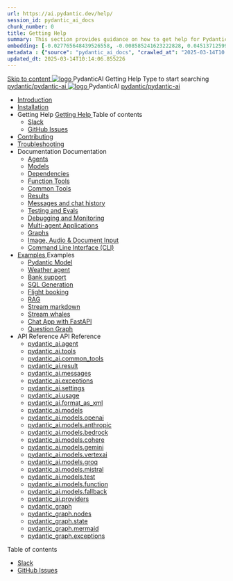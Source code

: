 ```yaml
---
url: https://ai.pydantic.dev/help/
session_id: pydantic_ai_docs
chunk_number: 0
title: Getting Help
summary: This section provides guidance on how to get help for PydanticAI, including using Slack and submitting issues on GitHub. It is part of the overall documentation structure that includes installation, troubleshooting, and contributing.
embedding: [-0.027765648439526558, -0.008585241623222828, 0.04513712599873543, -9.550498361932114e-05, 0.015361553058028221, 0.013322917744517326, -0.03560434654355049, 0.022281430661678314, -0.009683521464467049, 0.020960623398423195, -0.0024424151051789522, -0.08389992266893387, -0.029746858403086662, -0.021520530804991722, 0.006295365747064352, 0.009116435423493385, -0.027177028357982635, 0.015562545508146286, -0.0018152116099372506, 0.059034306555986404, 0.05596199631690979, 0.0107530876994133, 0.014686794020235538, 0.030292408540844917, -0.006790667772293091, 0.007207009010016918, 0.01420584786683321, 0.05389464646577835, 0.012238994240760803, -0.029459726065397263, 0.028770610690116882, -0.025798795744776726, -0.038446951657533646, -0.0015944789629429579, 0.035058796405792236, 0.007153172045946121, -0.0063779158517718315, 0.013961785472929478, -0.011061754077672958, 0.022051725536584854, 0.0006532249390147626, -0.04585495591163635, 0.028784966096282005, 0.007659242022782564, -0.06316900253295898, -0.006604032125324011, -0.0055667683482170105, 0.01616552285850048, 0.011248390190303326, -0.0017200991278514266, -0.07700876146554947, 0.011456560343503952, -0.039136070758104324, 0.007501319516450167, -0.018606143072247505, -0.020343290641903877, -0.022066080942749977, 0.0127630103379488, -0.0001888789120130241, -0.032675601541996, 0.019395755603909492, -0.008664202876389027, -0.022697770968079567, 0.043385621160268784, -0.029344873502850533, -0.007296737749129534, -0.06259474158287048, -0.003172806929796934, -0.07143840193748474, -0.014148421585559845, 0.028828036040067673, 0.042064815759658813, -0.04060044139623642, -0.07804243266582489, -0.01701256074011326, -0.02772257849574089, 0.029976563528180122, 0.09130792319774628, -0.01273429673165083, -0.06902649253606796, -0.0085995988920331, 0.035288501530885696, -0.014191491529345512, -0.004497202578932047, -0.03307758644223213, -0.03859052062034607, -0.036092471331357956, -0.0010417501907795668, -0.014916499145328999, -0.03161321580410004, -0.032187480479478836, -0.012985537759959698, -0.04700348153710365, 0.008305288851261139, 0.08677124232053757, -0.0008878654916770756, 0.014234560541808605, 0.013911537826061249, -0.0015209014527499676, 0.020630422979593277, 0.017586825415492058, -0.028454765677452087, -0.0619056262075901, 0.010710017755627632, 0.014449909329414368, -0.002368837594985962, 0.036724161356687546, -0.023674020543694496, -0.004472078289836645, -0.01725662313401699, -0.13001330196857452, -0.015016995370388031, -0.024937400594353676, 0.009590203873813152, -0.07011759281158447, 0.004177768249064684, -0.005441148299723864, -0.004536683205515146, 0.0051360707730054855, -0.05573229119181633, -0.05165501683950424, 0.0028497835155576468, 0.01978338323533535, 0.02403293550014496, 0.03290531039237976, 0.007867412641644478, -0.007838699035346508, -0.042753931134939194, -0.05843133106827736, -0.010516203939914703, 0.03215876594185829, -0.02104676328599453, 0.03732714056968689, -0.025841865688562393, -0.011219676584005356, -0.008104296401143074, -0.043500471860170364, -0.008420141413807869, -0.04146183654665947, 0.02598543092608452, 0.030292408540844917, -0.033910270780324936, -0.008700095117092133, 0.03744199126958847, -0.03416869044303894, -0.004159822594374418, -0.025296315550804138, -0.006977303884923458, -0.04944410175085068, 0.010889475233852863, 0.039997465908527374, 0.02098933793604374, -0.0315270759165287, -0.03801625594496727, -0.03273303061723709, 0.03250332549214363, 0.037700410932302475, 0.0332498662173748, 0.007853055372834206, -0.0484391413629055, -0.01714177057147026, 0.055588722229003906, -0.02288440801203251, -0.01434941403567791, -0.041031140834093094, 0.003181779757142067, -0.03583405166864395, -0.015131847932934761, -0.035747915506362915, -0.036551881581544876, -0.01817544549703598, -0.02726316824555397, -0.01580660790205002, 0.015950173139572144, 0.030550828203558922, -0.029115168377757072, -0.025411168113350868, -0.01167908776551485, -0.02605721354484558, -0.05676596611738205, -0.02513839304447174, 0.007145993411540985, -0.036666736006736755, -0.028512191027402878, -0.009008761495351791, -0.026602765545248985, -0.0072644357569515705, 0.008104296401143074, -0.018476933240890503, 0.05745508149266243, 0.01603631302714348, 0.022066080942749977, 0.060125406831502914, 0.01569175533950329, 0.014787289313971996, -0.025382455438375473, 0.06891164183616638, -0.02749287337064743, 0.009080544114112854, 0.005146838258951902, -0.0003568959073163569, 0.011944684199988842, 0.026315633207559586, 0.006611210759729147, 0.0018161089392378926, -0.031096378341317177, 0.003966008313000202, 0.019395755603909492, -0.010056792758405209, -0.028598330914974213, 0.04203610122203827, -0.060871951282024384, 0.018089305609464645, -0.005143248941749334, -0.02640177309513092, -0.005276047624647617, -0.05785706639289856, 0.026832470670342445, -0.002968225395306945, 0.018132375553250313, -0.03652317076921463, 0.05619170144200325, 0.020515570417046547, -0.01852000318467617, 0.013164995238184929, 0.026502268388867378, 0.05199957638978958, -0.061790771782398224, 0.040054891258478165, 0.027736935764551163, 0.03347957134246826, 0.020773988217115402, -0.02427699789404869, -0.008405784144997597, 0.03709743544459343, -0.05332038179039955, 0.02007051557302475, -0.008649846538901329, 0.021750235930085182, -0.009992187842726707, 0.012978359125554562, -0.012719940394163132, 0.008125831373035908, 0.02496611326932907, 0.01725662313401699, 0.007551567163318396, -0.005480628926306963, -0.0504777766764164, 0.030665680766105652, 0.041260845959186554, 0.036609310656785965, -0.001997360959649086, 0.017917025834321976, -0.016653645783662796, -0.003951651975512505, -0.033221155405044556, -0.02640177309513092, -0.006808613892644644, -0.032819170504808426, 0.01696949079632759, -0.011147893965244293, 0.027349308133125305, -0.02513839304447174, -0.005774938967078924, -0.011822653003036976, -0.010968436487019062, -0.03270431607961655, 0.020572995766997337, -0.06753341108560562, -0.042868781834840775, 0.034771665930747986, 0.02357352338731289, 0.06609775125980377, -0.004177768249064684, -0.03144093602895737, 0.020056158304214478, -0.009597381576895714, 0.026990393176674843, 0.012045180425047874, 0.0085995988920331, -0.0017102289712056518, 0.019223475828766823, 0.023099755868315697, 0.02414778806269169, -0.008061226457357407, 0.03465681150555611, -0.003122558817267418, -0.023774515837430954, 0.0023203841410577297, -0.009733769111335278, 0.015261056832969189, 0.012303599156439304, 0.036035045981407166, -0.015060065314173698, 0.013602870516479015, -0.0009170272969640791, 0.0900445431470871, 0.014141242951154709, 0.0249517560005188, -0.013258312828838825, 0.04720447584986687, -0.0006420088466256857, -0.023013615980744362, -0.02357352338731289, -0.0005459991516545415, 0.01576353795826435, -0.02345867082476616, -0.005505753215402365, 0.040686581283807755, -0.04513712599873543, -0.03290531039237976, 0.014593475498259068, -0.023099755868315697, -0.04332819581031799, -0.020285865291953087, -0.031096378341317177, 0.06810767203569412, -0.005387311335653067, 0.042983636260032654, -0.039308350533246994, -0.04775002598762512, -0.041145991533994675, 0.04955895617604256, 0.02167845331132412, -0.06270959228277206, -0.018433863297104836, 0.030263695865869522, -0.003309194464236498, -0.03172806650400162, -0.02317153848707676, 0.035518206655979156, -0.05125303193926811, -0.010666947811841965, 0.03468552604317665, -0.020845770835876465, -0.03319244086742401, 0.004446954466402531, 0.037757836282253265, -0.03284788131713867, 0.02829684317111969, -0.05171244591474533, -0.043270766735076904, -0.057770926505327225, -0.02450670301914215, -0.020113585516810417, 0.014916499145328999, 0.007472605910152197, 0.02353045344352722, 0.0005706745432689786, 0.007996621541678905, -0.013990499079227448, -0.004687427077442408, 0.014844716526567936, 0.0230710431933403, -0.03704000636935234, 0.0007250079070217907, -0.017902670428156853, -0.04683120176196098, -0.01886456273496151, 0.027162671089172363, -0.062250182032585144, -0.0019201941322535276, 0.0031387098133563995, -0.011513986624777317, 0.005983109585940838, 0.007013195194303989, -0.015490762889385223, -0.038332100957632065, 0.022640345618128777, -0.0037291247863322496, 0.03732714056968689, -0.0005962472059763968, 0.002535733161494136, -0.03491523116827011, -0.027421090751886368, -0.03362313657999039, -0.01984081044793129, 0.0017586825415492058, 0.004303388297557831, 0.0318429209291935, 0.009468172676861286, -0.004852528218179941, 0.0020117175299674273, 0.008965691551566124, 0.0507361963391304, 0.013681831769645214, -0.020285865291953087, 0.0055093420669436455, -0.006948590278625488, 0.0470321960747242, 0.060584817081689835, -0.021089833229780197, -0.008104296401143074, -0.003241000697016716, 0.024592842906713486, 0.009188218973577023, -0.01626601815223694, 0.019582390785217285, 0.0774107426404953, -0.002853372599929571, 0.0050212182104587555, 0.004091628827154636, -0.024176500737667084, 0.026014145463705063, -0.006632745265960693, 0.02414778806269169, 0.05171244591474533, 0.022051725536584854, 0.007174707017838955, -0.031096378341317177, 0.02645919844508171, -0.020214080810546875, 0.0029287447687238455, -0.018821492791175842, -0.028325555846095085, -0.06489179283380508, 0.012411274015903473, 0.035862766206264496, 0.040342021733522415, 0.03213005140423775, -0.011671909131109715, -0.07373545318841934, -0.02564087323844433, -0.003804496955126524, -0.07425229251384735, 0.060584817081689835, 0.05159759148955345, -0.03589148074388504, 0.018448220565915108, -0.04203610122203827, -0.009906048886477947, 0.008814947679638863, 0.055933281779289246, -0.00560624897480011, 0.012160032987594604, -0.025899291038513184, 0.007235722150653601, 0.02318589575588703, 0.02559780329465866, 0.00716035021468997, 0.020773988217115402, -0.041949961334466934, -0.03979647159576416, 0.02197994291782379, -0.011068932712078094, -0.012325134128332138, 0.019352685660123825, -0.04918568581342697, -0.011478095315396786, -0.020285865291953087, 0.005591892637312412, -0.0028264541178941727, 0.013337274082005024, 0.011449381709098816, -0.027765648439526558, -0.03138351067900658, 0.0671314224600792, -0.011298637837171555, 0.05030549690127373, 0.016653645783662796, 0.033221155405044556, 0.009611737914383411, -0.033336006104946136, 0.04209352657198906, -0.009382032789289951, -0.01394742913544178, 0.018735352903604507, -0.013064499013125896, -0.0030310354195535183, 0.007573102135211229, 0.02864140085875988, -0.014945211820304394, -0.003495830111205578, -0.0372697114944458, -0.032244905829429626, -0.02915823832154274, 0.019223475828766823, 0.02374580316245556, -0.03213005140423775, 0.0025554734747856855, 0.007364931516349316, -0.014306344091892242, 0.00342943100258708, 0.030033990740776062, 0.02387501299381256, 0.06690172106027603, -0.006672225892543793, -0.03801625594496727, -0.004820225760340691, 0.016524437814950943, -0.026157710701227188, 0.019524965435266495, 0.04329948127269745, -0.018319010734558105, 0.009152327664196491, 0.01420584786683321, -0.05007579177618027, 0.002334740711376071, -0.0006016309489496052, -0.025382455438375473, -0.01754375547170639, -0.021893803030252457, -0.015548189170658588, 0.040514301508665085, 0.02812456339597702, -0.025727013126015663, 0.013516731560230255, -0.019194763153791428, -0.005965163931250572, 0.03256075084209442, -0.04634307697415352, -0.005171962082386017, 0.014263274148106575, 0.03365185111761093, 0.0036896441597491503, 0.02358788065612316, -0.007996621541678905, 0.022066080942749977, 0.009159505367279053, -0.011478095315396786, 0.02668890357017517, -0.038389526307582855, 0.000657262746244669, -0.010595165193080902, 0.0040772720240056515, -0.023444315418601036, -0.025626515969634056, -0.019108623266220093, -0.019539320841431618, -0.02202301286160946, 0.014758576638996601, -0.014414018020033836, 0.007479784544557333, -0.011829831637442112, -0.05291839689016342, 0.018046235665678978, 0.011485273949801922, 0.002334740711376071, -0.04238066077232361, -0.029000315815210342, 0.0029287447687238455, 0.014744220301508904, -0.02846912108361721, 0.019280903041362762, -0.003109996672719717, 0.008089939132332802, 0.005240155849605799, 0.001995566301047802, -0.0003528581000864506, 0.031125091016292572, 0.0733909010887146, -0.01586403325200081, 0.03161321580410004, -0.026545338332653046, 0.0430123507976532, 0.004680248908698559, -0.011786761693656445, -0.02345867082476616, 0.03836081549525261, 0.007393644656985998, 0.0015083394246175885, -0.022051725536584854, 0.02345867082476616, 0.02081705816090107, -0.01603631302714348, 0.03985390067100525, 0.031153803691267967, -0.022468065842986107, -0.03118251822888851, -0.019122980535030365, 0.01093254517763853, -0.0075659239664673805, -0.010243427939713001, -0.025339385494589806, -0.02558344602584839, 0.003459938568994403, -0.014220204204320908, -0.03235975652933121, -0.030407261103391647, -0.0003149477415718138, -0.021822020411491394, -0.03330729156732559, 0.008470389060676098, 0.03230233117938042, -0.04927182197570801, 0.006891163997352123, -0.01083922665566206, 0.001362081617116928, 0.015031351707875729, -0.008061226457357407, 0.02621513605117798, -0.014500157907605171, -0.00021041379659436643, -0.018419507890939713, -0.008908265270292759, 0.0012176184682175517, 0.05093718692660332, -0.015447692945599556, -0.034541960805654526, 0.008556528948247433, -0.0076951333321630955, -0.036953866481781006, -0.013344451785087585, 0.004389528185129166, -0.010422885417938232, 0.006485590245574713, -0.0145504055544734, 0.00029991817427799106, -0.01806059293448925, -0.002099651610478759, -0.012863506563007832, -0.00920257531106472, -0.002591364784166217, -0.03316372632980347, -0.017285335808992386, 0.029689433053135872, -0.05065005645155907, 0.02680375799536705, 0.035518206655979156, -0.040801435708999634, -0.0009457404958084226, 0.004533093888312578, 0.013739258050918579, -0.014234560541808605, -0.0006559168105013669, 0.00040534939034841955, -0.0032104928977787495, -0.05332038179039955, -0.03790140151977539, -0.002395756309852004, -0.02433442324399948, 0.039136070758104324, 0.0424380861222744, 0.009417924098670483, -0.013236777856945992, 0.012490235269069672, -0.001090203644707799, -0.015203630551695824, 0.015720468014478683, -0.032417185604572296, 0.022008655592799187, 0.03399641066789627, -0.001666261930949986, -0.013559801504015923, 0.03945191577076912, -0.028325555846095085, -0.016294732689857483, 0.0019991553854197264, 0.017974453046917915, 0.003061543218791485, 0.005975931417196989, 0.003804496955126524, 0.02386065572500229, -0.004953024443238974, 0.029316160827875137, 0.003962419461458921, -0.01978338323533535, -0.030522113665938377, -0.014679615385830402, 0.032675601541996, -0.05423920601606369, 0.038446951657533646, 0.028426051139831543, -0.018936345353722572, -0.0247938334941864, 0.023157183080911636, 0.020142298191785812, 0.04803715646266937, 0.00997783150523901, 0.0017873956821858883, -0.010006544180214405, 0.035460781306028366, 0.032819170504808426, 0.026760688051581383, 0.003109996672719717, -0.00842731911689043, 0.008377071470022202, -0.057024382054805756, -0.015088777989149094, 0.030033990740776062, -0.030837958678603172, 0.019309615716338158, -0.07201266288757324, 0.030636968091130257, 0.07494141161441803, -0.022927477955818176, 0.019826453179121017, 0.015576901845633984, 0.009504063986241817, 0.035518206655979156, 0.011887257918715477, -0.03175678104162216, 0.020314577966928482, 0.0007003325154073536, 0.007608993910253048, 0.012849150225520134, -0.011822653003036976, 0.027937928214669228, -0.014959569089114666, -0.13173608481884003, -0.02318589575588703, -0.002959252567961812, 0.0025680353865027428, 0.0003743930137716234, -0.017787817865610123, -0.01035110279917717, 0.0065107145346701145, 0.004594109486788511, 0.04479256644845009, -0.03646574169397354, -0.01903684064745903, 0.014543227851390839, -0.01696949079632759, 0.022338857874274254, -0.020314577966928482, 0.009295892901718616, -0.009137970395386219, 0.012748654000461102, -0.007163939531892538, -0.0192091204226017, -0.020271508023142815, 0.0006734139169566333, -0.01434941403567791, 0.0028569616843014956, -0.006399450823664665, -0.02881368063390255, -0.014586297795176506, 0.016021955758333206, -0.015275414101779461, 0.01201646775007248, 0.005211442708969116, 0.010595165193080902, 0.005276047624647617, -0.021592313423752785, 0.0035424891393631697, -0.005405256990343332, -0.055933281779289246, 0.04381631687283516, -0.030636968091130257, 0.0049458458088338375, -0.011521165259182453, -0.008470389060676098, -0.006769133266061544, 0.0050032720901072025, -0.019481895491480827, -0.04809458181262016, 0.008305288851261139, 0.036264751106500626, -0.015045708045363426, -0.011894436553120613, 0.010803335346281528, 0.012999894097447395, 0.0015173123683780432, -0.014772932976484299, 0.016337800770998, -0.005340652074664831, -0.01023625023663044, 0.0009313839254900813, -0.003962419461458921, 0.010889475233852863, -0.01216721162199974, 0.006819381378591061, -0.026990393176674843, 0.036609310656785965, 0.0084560327231884, -0.027076533064246178, 0.01563432812690735, -0.02500918321311474, -0.02259727567434311, -0.00671529583632946, -0.011822653003036976, -0.01072437409311533, 0.008204792626202106, 0.025813153013586998, 0.02622949331998825, -0.029919138178229332, 0.0004697297408711165, -0.02081705816090107, 0.027736935764551163, -0.018089305609464645, -0.026588408276438713, -0.01109764538705349, 0.0008820331422612071, -0.01592146046459675, -0.00808276142925024, -0.016237305477261543, 0.014313521794974804, -0.021362608298659325, -0.04157669097185135, -0.023429958149790764, -0.0513104610145092, -0.0021337484940886497, -0.0027869734913110733, -0.01886456273496151, 0.003359442576766014, -0.027220098301768303, 0.002828248543664813, -0.09280101209878922, -0.012770188972353935, -0.005315528251230717, -0.004073683172464371, 0.056966956704854965, -0.02450670301914215, 0.011808296665549278, 0.0372697114944458, -0.004220838192850351, -0.021204685792326927, 0.01434941403567791, -0.004554628860205412, -0.03307758644223213, 0.008671381510794163, 0.028210703283548355, -0.012554839253425598, 0.05699567124247551, -0.003172806929796934, 0.027980998158454895, -0.0005078644608147442, -0.02012794278562069, -0.007666420191526413, -0.003203314496204257, 0.059493716806173325, -0.038676660507917404, -0.011571412906050682, -0.006069249473512173, 0.011478095315396786, 0.039767760783433914, 0.02139132283627987, -0.030005278065800667, -0.02829684317111969, -0.013811041601002216, 0.01434941403567791, -0.021132903173565865, 0.0444192960858345, -0.0022934656590223312, 0.030608253553509712, 0.001633062376640737, -0.01576353795826435, 0.00022746225295122713, -0.02416214346885681, 0.019453182816505432, 0.013136281631886959, 0.037241000682115555, 0.007845877669751644, -0.0018717406783252954, -0.009152327664196491, -0.0013091417495161295, 0.030120130628347397, 0.000493059225846082, 0.04378760606050491, -0.006661458872258663, 0.01219592522829771, 0.027449803426861763, 0.020142298191785812, -0.04878370091319084, 0.006586086470633745, 0.011664730496704578, -0.004500791430473328, 0.016825925558805466, 0.003700411645695567, -0.01943882554769516, -0.011714979074895382, -0.03316372632980347, -0.004310566931962967, -0.041203420609235764, -0.01138477772474289, -0.011320172809064388, 0.010968436487019062, -0.009216931648552418, 0.025683943182229996, 0.0006231658044271171, -0.011205320246517658, -0.0017030506860464811, 0.009152327664196491, 0.006970125250518322, -0.005617016460746527, -0.006216404493898153, -0.032646890729665756, 0.03118251822888851, -0.03617861121892929, -0.02915823832154274, 0.02466462552547455, -0.025841865688562393, -0.009137970395386219, -0.010063971392810345, -0.023200253024697304, 0.004938667640089989, -0.006485590245574713, 0.020773988217115402, -0.012002110481262207, 0.006525070872157812, 0.01149963028728962, -0.011312994174659252, 0.004260318819433451, -0.008003800176084042, 0.017342763021588326, 0.0051360707730054855, -0.0011350680142641068, 0.036609310656785965, 0.026990393176674843, 0.000728148384951055, 0.021477460861206055, -0.0026972447521984577, 0.035977620631456375, -0.007199830841273069, -0.042064815759658813, -0.01582096517086029, 0.020673492923378944, 0.007580280769616365, 0.015060065314173698, 0.0013800273882225156, -0.007644885219633579, -0.03253203630447388, 0.0004670378693845123, 0.057598646730184555, -0.00983426533639431, -0.058919452130794525, 0.003700411645695567, 0.019740313291549683, -0.005965163931250572, -0.01897941529750824, 0.047606460750103, -0.0006653383024968207, -7.800789171596989e-05, -0.0015675603644922376, 0.007580280769616365, -0.014313521794974804, -0.005717512685805559, 0.037355851382017136, 0.01984081044793129, -0.030177555978298187, 0.04134698584675789, -0.01058080792427063, -0.008779056370258331, 0.039825186133384705, -0.025669585913419724, -0.004109574481844902, 0.01788831315934658, 0.006313311401754618, -0.004490023944526911, -0.013337274082005024, -0.0011135331587865949, -0.03893507644534111, -0.0008851736201904714, -0.00894415657967329, -0.000821466266643256, 0.0029359229374676943, -0.009080544114112854, 0.04663021117448807, -0.02225271798670292, -0.020515570417046547, 0.044476721435785294, 0.0012481262674555182, 0.0335657112300396, -0.00255906255915761, -0.041720256209373474, -0.014701150357723236, -0.014758576638996601, -0.008190435357391834, 0.03589148074388504, 0.003826031694188714, -0.026559695601463318, -0.005505753215402365, 0.004116752650588751, -0.027291880920529366, -0.0050786444917321205, -0.014801646582782269, 0.012949645519256592, 0.010099862702190876, 0.02299926057457924, 0.0444192960858345, 0.03600633144378662, 0.019108623266220093, 0.0791335329413414, 0.044763851910829544, 0.009568668901920319, -0.023788873106241226, 0.026473555713891983, -0.020773988217115402, -0.02404729090631008, 0.006141032092273235, 0.018936345353722572, 0.04482128098607063, 0.00011283384083071724, -0.0003472500538919121, 0.02881368063390255, -0.02869882807135582, 0.020314577966928482, 0.046027231961488724, -0.003994721919298172, -0.005053520202636719, 0.056564971804618835, -0.021750235930085182, 0.019424468278884888, 0.030636968091130257, -0.0033307294361293316, -0.014873429201543331, 0.0036106829065829515, 0.01576353795826435, 0.026014145463705063, 0.014471444301307201, -0.019051197916269302, 0.00997783150523901, 0.02818199060857296, -0.013452126644551754, -0.017859600484371185, 0.03370927646756172, 0.02330074831843376, -0.015720468014478683, 0.003063337877392769, -0.00309743476100266, -0.002045814413577318, -0.020515570417046547, 0.03198648616671562, -0.023085400462150574, -0.019639817997813225, -0.021204685792326927, 0.00043002478196285665, -0.033106300979852676, -0.03181420639157295, -0.011061754077672958, 0.003547872882336378, 0.018735352903604507, 0.008420141413807869, 0.0026452019810676575, -0.001832260051742196, 0.012152855284512043, 0.005721102003008127, -0.003603504505008459, 0.005006861407309771, -0.037872690707445145, -0.010480311699211597, 0.03342214599251747, 0.0025805972982198, 0.0361211858689785, 0.0020153066143393517, 0.03445582091808319, -0.012490235269069672, 0.0026128997560590506, 0.019711600616574287, 0.010652591474354267, -0.018965058028697968, 0.010774622671306133, 0.0128276152536273, 0.037355851382017136, 0.04249551147222519, -0.002309616655111313, -0.03290531039237976, -0.005717512685805559, 0.0255260206758976, 0.02397550828754902, -0.0009932967368513346, 0.02403293550014496, -0.02070220559835434, 0.027535943314433098, 0.004841760732233524, -0.011090467683970928, 0.0018340545939281583, 0.008183257654309273, 0.025971075519919395, 0.0050032720901072025, 0.0009457404958084226, -0.017730390653014183, -0.016079382970929146, -0.008269396610558033, -0.008211970329284668, 0.015390266664326191, 0.03233104571700096, -0.037585556507110596, 0.025554733350872993, -0.010300855152308941, 0.007429536432027817, -0.02933051809668541, -0.021721523255109787, -0.005911326501518488, -0.02070220559835434, -0.000703921657986939, -0.017357120290398598, -0.03738456591963768, 0.005053520202636719, 0.002734930720180273, 0.00014883748372085392, 0.020501213148236275, -0.024592842906713486, -0.01179394032806158, -0.03715486079454422, -0.0033881557174026966, 0.0002824210678227246, 0.020372003316879272, 0.02081705816090107, -0.0036788766738027334, -0.008233505301177502, 0.000703472993336618, 0.00805404782295227, -0.006065660156309605, -3.788233516388573e-05, 0.006833737716078758, -0.0209319107234478, 0.015663042664527893, 0.023272035643458366, 0.012885041534900665, 0.0056421407498419285, -0.0026792988646775484, -0.009001582860946655, -0.005340652074664831, -0.06868193298578262, 0.03167064115405083, 0.024808190762996674, -0.02686118334531784, -0.014629366807639599, 0.010415707714855671, 0.014887785539031029, 0.008405784144997597, 0.0230710431933403, -0.05211442708969116, -0.024190858006477356, -0.028899818658828735, 0.0019507019314914942, 0.015490762889385223, 0.016754142940044403, 0.019122980535030365, 0.009547133930027485, 0.008707272820174694, -0.02500918321311474, -0.008111474104225636, 0.012863506563007832, 0.009496885351836681, -0.0206447783857584, 0.013674654066562653, 0.006517892703413963, -0.014988281764090061, 0.02024279534816742, -0.061446212232112885, -0.010308032855391502, -0.0664997324347496, -0.00556317949667573, 0.00014468752488028258, -0.04324205592274666, -0.00014749154797755182, -0.014141242951154709, -0.004809458274394274, -0.015074421651661396, 0.0247938334941864, -0.017787817865610123, 0.007408001460134983, 0.0010875118896365166, -0.004393117036670446, -0.00704549765214324, 0.09469608217477798, -0.01310756802558899, -0.02087448537349701, 0.02312847040593624, 0.001970442244783044, 0.021577958017587662, 0.00805404782295227, 0.00796790886670351, -0.006822970230132341, -0.019395755603909492, -0.020917555317282677, 0.03485780581831932, 0.009590203873813152, -0.00022039611940272152, 0.015261056832969189, -0.017644250765442848, -0.0010300854919478297, 0.025224532932043076, 0.030837958678603172, -0.007594637107104063, -0.001993771642446518, 0.040686581283807755, -0.028368625789880753, -0.004895597696304321, 0.008771877735853195, -0.0021642562933266163, 0.02818199060857296, -0.027191385626792908, 0.0332498662173748, 0.03393898159265518, -0.0017335584852844477, -0.05584714189171791, 0.001586403464898467, 0.005071466322988272, -0.041490551084280014, 0.018218515440821648, 0.0008986329194158316, -0.021089833229780197, -0.00601182272657752, 0.008987226523458958, 0.03761427104473114, 0.001397973159328103, -0.005893380846828222, -0.0012553045526146889, 0.004274675156921148, 0.020372003316879272, 0.030694393441081047, -0.021836375817656517, 0.004446954466402531, 0.02070220559835434, -0.015031351707875729, 0.01610809564590454, -3.558303797035478e-05, -0.003951651975512505, -0.01966853067278862, -0.01615116558969021, -0.00040063864435069263, 0.055473871529102325, 0.03393898159265518, 0.024248283356428146, -0.05171244591474533, 0.011341707780957222, 0.004712551366537809, 0.02370273321866989, -0.012612266466021538, -0.07074928283691406, 0.012030824087560177, -0.022640345618128777, 0.01198775414377451, 0.02772257849574089, -0.009475350379943848, 0.020285865291953087, 0.014414018020033836, 0.012260529212653637, 0.005250923335552216, 0.023846298456192017, -0.000786920718383044, 0.012626622803509235, 0.021936872974038124, 0.03290531039237976, -0.003535310737788677, -0.010085505433380604, -0.005713923368602991, 0.0291008111089468, -0.02374580316245556, -0.037930116057395935, 0.0018223898950964212, 0.004314155783504248, -0.024822548031806946, 0.0060010552406311035, 0.003908582031726837, 0.01516056153923273, -0.018103662878274918, 0.027277525514364243, -0.0008232608088292181, 0.025267601013183594, -0.01202364545315504, 0.030780533328652382, 0.004619233310222626, 0.023200253024697304, 0.004651535768061876, 0.008355536498129368, -0.05280354619026184, 0.016352158039808273, -0.001902248477563262, 0.0027277525514364243, -0.004906365182250738, -0.022640345618128777, -0.02219529077410698, 0.030206268653273582, 0.026157710701227188, 0.015907103195786476, 0.009475350379943848, 0.012791723012924194, -0.016251662746071815, 0.0031674231868237257, -0.00905900914222002, -0.00015231447468977422, -0.022238360717892647, -0.011363242752850056, 0.013064499013125896, -0.028655758127570152, -0.012956824153661728, -0.028842393308877945, 0.0017775255255401134, 0.015246700495481491, 0.016409585252404213, -0.029344873502850533, -0.008075582794845104, 0.014004855416715145, -0.008262218907475471, 0.020285865291953087, -0.0013872056733816862, -0.015332840383052826, -0.01616552285850048, -0.0004558218060992658, 0.011686265468597412, -0.00871445145457983, -0.041605401784181595, 0.013732080347836018, 0.005925683304667473, 0.036781586706638336, 0.016438297927379608, -0.032675601541996, -0.00021961098536849022, -0.0212190430611372, 0.005997466389089823, -0.0007384672062471509, -0.005412435159087181, -0.005014039576053619, -0.018491290509700775, 0.0009825292509049177, 0.018936345353722572, 0.030608253553509712, 0.030981525778770447, -0.057770926505327225, 0.016194235533475876, -0.029574578627943993, -0.01210260670632124, -0.008168900385499, 0.005261690821498632, 0.0006150902481749654, -0.019467538222670555, -0.007329040206968784, 0.010358281433582306, 0.005347830709069967, 0.021922515705227852, 0.010430064052343369, 0.016136810183525085, -0.0027528766077011824, 0.009130792692303658, -0.025224532932043076, -0.011887257918715477, 0.02363095059990883, 0.02621513605117798, -0.012999894097447395, -0.005660086404532194, 0.00596875324845314, -0.00020962867711205035, -0.010544916614890099, -0.022238360717892647, -0.014040746726095676, -0.0002772616862785071, -0.013516731560230255, -0.0021086244378238916, 0.012526126578450203, -0.030062703415751457, -0.01299271546304226, -0.0003660930960904807, -0.028569618239998817, -0.01020753663033247, 0.00934614147990942, 0.00957584660500288, 0.002006333786994219, 0.007587458938360214, 0.02772257849574089, 0.0008421038510277867, -0.005911326501518488, 0.02179330587387085, 0.004145465791225433, -0.012899397872388363, 0.005293993279337883, -0.008542172610759735, 0.01112635899335146, -0.029000315815210342, 0.019194763153791428, 0.0034904463682323694, 0.008140187710523605, -0.01216721162199974, 0.007996621541678905, -0.017730390653014183, 0.005674442742019892, -0.005925683304667473, 0.02162102796137333, 0.022353213280439377, 0.0019201941322535276, 0.0020709384698420763, 0.008068405091762543, 0.010602342896163464, -0.0238032303750515, -0.019855165854096413, 0.004475667607039213, -0.004518737085163593, -0.029632005840539932, 0.02622949331998825, 0.009209753945469856, 0.017615538090467453, -0.00787459034472704, -0.016868995502591133, 0.005660086404532194, 0.04111728072166443, -0.02454977296292782, -0.005365776363760233, -0.008793412707746029, -0.007687955163419247, -0.01915169321000576, -0.01580660790205002, 0.007296737749129534, 0.029057743027806282, -0.014536049216985703, -0.01227488648146391, 0.028368625789880753, -0.02167845331132412, 0.01366029679775238, -0.03141222149133682, 0.0023419191129505634, 0.010968436487019062, 0.004802280105650425, -0.02531067095696926, 0.023272035643458366, 0.017400190234184265, 0.0020727328956127167, -0.009475350379943848, -0.03721228614449501, 0.0006837326800450683, -0.020486855879426003, -0.0018053414532914758, -0.005103768315166235, 0.0026236672420054674, 0.015978887677192688, -0.03600633144378662, -0.003851155750453472, 0.009281536564230919, -0.004497202578932047, -0.0023419191129505634, 0.03795883059501648, -0.02282698079943657, -0.0020494034979492426, -0.051224321126937866, -0.0054375589825212955, 0.009568668901920319, 0.023013615980744362, 0.009855800308287144, 0.007006017025560141, -0.010810513980686665, -0.006657869555056095, 0.016596220433712006, 0.001292093307711184, 0.003829621011391282, -0.0441608764231205, 0.014988281764090061, 0.012325134128332138, -0.004766388330608606, -0.012605087831616402, 0.009941940195858479, 0.007853055372834206, -0.005832365248352289, -0.0127630103379488, 0.026545338332653046, -0.010401350446045399, 0.04743418097496033, 0.019869523122906685, 0.02472205087542534, -0.010853583924472332, 0.01777346059679985, 0.030550828203558922, 0.007522854022681713, 0.018950700759887695, -0.0042710863053798676, -0.005498574580997229, -0.006962947081774473, -0.02374580316245556, 0.040284596383571625, 0.009188218973577023, 0.0002581943408586085, 0.03411126136779785, -0.0004226221644785255, 0.023099755868315697, -0.03284788131713867, 0.035747915506362915, 0.011549877934157848, 0.00317101227119565, 0.011959041468799114, -0.01434941403567791, 0.014076638035476208, 0.03640831634402275, -0.002088884124532342, 0.013767971657216549, -0.016926422715187073, -0.00019830043311230838, 0.018376437947154045, -0.016955135390162468, 0.016883352771401405, 0.008240683935582638, 0.007020373363047838, 0.017816530540585518, -0.04869756102561951, -0.021075477823615074, 0.010394172742962837, -0.014873429201543331, 0.01731405034661293, 0.011269924230873585, 0.027177028357982635, -0.017457615584135056, 0.01909426786005497, -0.002557267900556326, 0.0016940778587013483, 0.008520637638866901, 0.029258733615279198, 0.0001748587965266779, -0.027866145595908165, 0.007221365813165903, 0.0029754037968814373, -0.030837958678603172, -0.004407473839819431, 0.005595481488853693, 9.085030615096912e-05, 0.01216721162199974, -0.006797846406698227, -0.0018394383369013667, 0.004554628860205412, 0.022755198180675507, 0.020171010866761208, -0.0025662407279014587, -0.003384566633030772, 0.0049494351260364056, -0.03560434654355049, 0.004184946417808533, -0.035805340856313705, 0.012468700297176838, -0.010193180292844772, -0.010071149095892906, -0.01592146046459675, 0.026315633207559586, 0.004199303220957518, 0.02800971083343029, -0.003088461933657527, -0.031785495579242706, 0.001349519588984549, -0.0006841813446953893, 0.020558640360832214, 0.0002756914182100445, 0.033106300979852676, -0.017055630683898926, -0.013581335544586182, -0.033221155405044556, -0.02449234575033188, 0.02345867082476616, 0.022180935367941856, -0.06322643160820007, 0.01771603524684906, -0.03230233117938042, 0.027679508551955223, 0.006004644557833672, 0.017041275277733803, -0.006054892670363188, -0.002192969433963299, 0.02546859346330166, -0.00600823387503624]
metadata : {"source": "pydantic_ai_docs", "crawled_at": "2025-03-14T10:14:06.855226", "url_path": "/help/", "chunk_size": 4876}
updated_dt: 2025-03-14T10:14:06.855226
---
```

[ Skip to content ](https://ai.pydantic.dev/help/#getting-help)
[ ![logo](https://ai.pydantic.dev/img/logo-white.svg) ](https://ai.pydantic.dev/ "PydanticAI")
PydanticAI 
Getting Help 
Type to start searching
[ pydantic/pydantic-ai  ](https://github.com/pydantic/pydantic-ai "Go to repository")
[ ![logo](https://ai.pydantic.dev/img/logo-white.svg) ](https://ai.pydantic.dev/ "PydanticAI") PydanticAI 
[ pydantic/pydantic-ai  ](https://github.com/pydantic/pydantic-ai "Go to repository")
  * [ Introduction  ](https://ai.pydantic.dev/)
  * [ Installation  ](https://ai.pydantic.dev/install/)
  * Getting Help  [ Getting Help  ](https://ai.pydantic.dev/help/) Table of contents 
    * [ Slack  ](https://ai.pydantic.dev/help/#slack)
    * [ GitHub Issues  ](https://ai.pydantic.dev/help/#github-issues)
  * [ Contributing  ](https://ai.pydantic.dev/contributing/)
  * [ Troubleshooting  ](https://ai.pydantic.dev/troubleshooting/)
  * Documentation  Documentation 
    * [ Agents  ](https://ai.pydantic.dev/agents/)
    * [ Models  ](https://ai.pydantic.dev/models/)
    * [ Dependencies  ](https://ai.pydantic.dev/dependencies/)
    * [ Function Tools  ](https://ai.pydantic.dev/tools/)
    * [ Common Tools  ](https://ai.pydantic.dev/common_tools/)
    * [ Results  ](https://ai.pydantic.dev/results/)
    * [ Messages and chat history  ](https://ai.pydantic.dev/message-history/)
    * [ Testing and Evals  ](https://ai.pydantic.dev/testing-evals/)
    * [ Debugging and Monitoring  ](https://ai.pydantic.dev/logfire/)
    * [ Multi-agent Applications  ](https://ai.pydantic.dev/multi-agent-applications/)
    * [ Graphs  ](https://ai.pydantic.dev/graph/)
    * [ Image, Audio & Document Input  ](https://ai.pydantic.dev/input/)
    * [ Command Line Interface (CLI)  ](https://ai.pydantic.dev/cli/)
  * [ Examples  ](https://ai.pydantic.dev/examples/)
Examples 
    * [ Pydantic Model  ](https://ai.pydantic.dev/examples/pydantic-model/)
    * [ Weather agent  ](https://ai.pydantic.dev/examples/weather-agent/)
    * [ Bank support  ](https://ai.pydantic.dev/examples/bank-support/)
    * [ SQL Generation  ](https://ai.pydantic.dev/examples/sql-gen/)
    * [ Flight booking  ](https://ai.pydantic.dev/examples/flight-booking/)
    * [ RAG  ](https://ai.pydantic.dev/examples/rag/)
    * [ Stream markdown  ](https://ai.pydantic.dev/examples/stream-markdown/)
    * [ Stream whales  ](https://ai.pydantic.dev/examples/stream-whales/)
    * [ Chat App with FastAPI  ](https://ai.pydantic.dev/examples/chat-app/)
    * [ Question Graph  ](https://ai.pydantic.dev/examples/question-graph/)
  * API Reference  API Reference 
    * [ pydantic_ai.agent  ](https://ai.pydantic.dev/api/agent/)
    * [ pydantic_ai.tools  ](https://ai.pydantic.dev/api/tools/)
    * [ pydantic_ai.common_tools  ](https://ai.pydantic.dev/api/common_tools/)
    * [ pydantic_ai.result  ](https://ai.pydantic.dev/api/result/)
    * [ pydantic_ai.messages  ](https://ai.pydantic.dev/api/messages/)
    * [ pydantic_ai.exceptions  ](https://ai.pydantic.dev/api/exceptions/)
    * [ pydantic_ai.settings  ](https://ai.pydantic.dev/api/settings/)
    * [ pydantic_ai.usage  ](https://ai.pydantic.dev/api/usage/)
    * [ pydantic_ai.format_as_xml  ](https://ai.pydantic.dev/api/format_as_xml/)
    * [ pydantic_ai.models  ](https://ai.pydantic.dev/api/models/base/)
    * [ pydantic_ai.models.openai  ](https://ai.pydantic.dev/api/models/openai/)
    * [ pydantic_ai.models.anthropic  ](https://ai.pydantic.dev/api/models/anthropic/)
    * [ pydantic_ai.models.bedrock  ](https://ai.pydantic.dev/api/models/bedrock/)
    * [ pydantic_ai.models.cohere  ](https://ai.pydantic.dev/api/models/cohere/)
    * [ pydantic_ai.models.gemini  ](https://ai.pydantic.dev/api/models/gemini/)
    * [ pydantic_ai.models.vertexai  ](https://ai.pydantic.dev/api/models/vertexai/)
    * [ pydantic_ai.models.groq  ](https://ai.pydantic.dev/api/models/groq/)
    * [ pydantic_ai.models.mistral  ](https://ai.pydantic.dev/api/models/mistral/)
    * [ pydantic_ai.models.test  ](https://ai.pydantic.dev/api/models/test/)
    * [ pydantic_ai.models.function  ](https://ai.pydantic.dev/api/models/function/)
    * [ pydantic_ai.models.fallback  ](https://ai.pydantic.dev/api/models/fallback/)
    * [ pydantic_ai.providers  ](https://ai.pydantic.dev/api/providers/)
    * [ pydantic_graph  ](https://ai.pydantic.dev/api/pydantic_graph/graph/)
    * [ pydantic_graph.nodes  ](https://ai.pydantic.dev/api/pydantic_graph/nodes/)
    * [ pydantic_graph.state  ](https://ai.pydantic.dev/api/pydantic_graph/state/)
    * [ pydantic_graph.mermaid  ](https://ai.pydantic.dev/api/pydantic_graph/mermaid/)
    * [ pydantic_graph.exceptions  ](https://ai.pydantic.dev/api/pydantic_graph/exceptions/)


Table of contents 
  * [ Slack  ](https://ai.pydantic.dev/help/#slack)
  * [ GitHub Issues  ](https://ai.pydantic.dev/help/#github-issues)